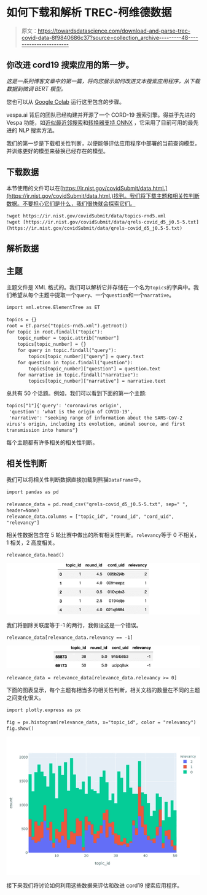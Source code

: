 # 如何下载和解析 TREC-柯维德数据

> 原文：<https://towardsdatascience.com/download-and-parse-trec-covid-data-8f9840686c37?source=collection_archive---------48----------------------->

## 你改进 cord19 搜索应用的第一步。

*这是一系列博客文章中的第一篇，将向您展示如何改进文本搜索应用程序，从下载数据到微调 BERT 模型。*

您也可以从 [Google Colab](https://colab.research.google.com/github/vespa-engine/pyvespa/blob/master/docs/sphinx/source/use_cases/cord19/cord19_download_parse_trec_covid.ipynb) 运行这里包含的步骤。

vespa.ai 背后的团队已经构建并开源了一个 CORD-19 搜索引擎。得益于先进的 Vespa 功能，如[近似最近邻搜索](https://blog.vespa.ai/approximate-nearest-neighbor-search-in-vespa-part-1/)和[转换器支持 ONNX](https://blog.vespa.ai/introducing-nlp-with-transformers-on-vespa/) ，它采用了目前可用的最先进的 NLP 搜索方法。

我们的第一步是下载相关性判断，以便能够评估应用程序中部署的当前查询模型，并训练更好的模型来替换已经存在的模型。

## 下载数据

本节使用的文件可以在[https://ir.nist.gov/covidSubmit/data.html.](https://ir.nist.gov/covidSubmit/data.html.)找到。我们将下载主题和相关性判断数据。不要担心它们是什么，我们很快就会探索它们。

```
!wget https://ir.nist.gov/covidSubmit/data/topics-rnd5.xml
!wget [https://ir.nist.gov/covidSubmit/data/qrels-covid_d5_j0.5-5.txt](https://ir.nist.gov/covidSubmit/data/qrels-covid_d5_j0.5-5.txt)
```

## 解析数据

## 主题

主题文件是 XML 格式的。我们可以解析它并存储在一个名为`topics`的字典中。我们希望从每个主题中提取一个`query`、一个`question`和一个`narrative`。

```
import xml.etree.ElementTree as ET

topics = {}
root = ET.parse("topics-rnd5.xml").getroot()
for topic in root.findall("topic"):
    topic_number = topic.attrib["number"]
    topics[topic_number] = {}
    for query in topic.findall("query"):
        topics[topic_number]["query"] = query.text
    for question in topic.findall("question"):
        topics[topic_number]["question"] = question.text        
    for narrative in topic.findall("narrative"):
        topics[topic_number]["narrative"] = narrative.text
```

总共有 50 个话题。例如，我们可以看到下面的第一个主题:

```
topics["1"]{'query': 'coronavirus origin',
 'question': 'what is the origin of COVID-19',
 'narrative': "seeking range of information about the SARS-CoV-2 virus's origin, including its evolution, animal source, and first transmission into humans"}
```

每个主题都有许多相关的相关性判断。

## 相关性判断

我们可以将相关性判断数据直接加载到熊猫`DataFrame`中。

```
import pandas as pd

relevance_data = pd.read_csv("qrels-covid_d5_j0.5-5.txt", sep=" ", header=None)
relevance_data.columns = ["topic_id", "round_id", "cord_uid", "relevancy"]
```

相关性数据包含在 5 轮比赛中做出的所有相关性判断。`relevancy`等于 0 不相关，1 相关，2 高度相关。

```
relevance_data.head()
```

![](img/588048637535745d9731ab3aec817867.png)

我们将删除关联度等于-1 的两行，我假设这是一个错误。

```
relevance_data[relevance_data.relevancy == -1]
```

![](img/481c9dda685cefc6e8670ac3243e4400.png)

```
relevance_data = relevance_data[relevance_data.relevancy >= 0]
```

下面的图表显示，每个主题有相当多的相关性判断，相关文档的数量在不同的主题之间变化很大。

```
import plotly.express as px

fig = px.histogram(relevance_data, x="topic_id", color = "relevancy")
fig.show()
```

![](img/394004df86f94337e70a0bb642071a00.png)

接下来我们将讨论如何利用这些数据来评估和改进 cord19 搜索应用程序。